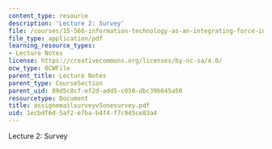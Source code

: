 ```yaml
---
content_type: resource
description: 'Lecture 2: Survey'
file: /courses/15-566-information-technology-as-an-integrating-force-in-manufacturing-spring-2003/1ecbdf6d5af2e7bab4f4f7c945ce83a4_assignemailsurveyv5onesurvey.pdf
file_type: application/pdf
learning_resource_types:
- Lecture Notes
license: https://creativecommons.org/licenses/by-nc-sa/4.0/
ocw_type: OCWFile
parent_title: Lecture Notes
parent_type: CourseSection
parent_uid: 89d5c8cf-ef2d-add5-c050-dbc39b645a50
resourcetype: Document
title: assignemailsurveyv5onesurvey.pdf
uid: 1ecbdf6d-5af2-e7ba-b4f4-f7c945ce83a4
---
```

Lecture 2: Survey